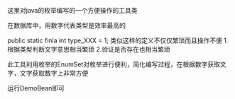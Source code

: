 这里对java的枚举编写的一个方便操作的工具类

在数据库中，用数字代表类型是效率最高的

public static finla int type_XXX = 1;
类似这样的定义不仅仅繁琐而且操作不便
	1.根据类型判断文字意思相当繁琐
	2.验证是否存在也相当繁琐

此工具利用枚举的EnumSet对枚举进行便利，简化编写过程，在根据数字获取文字，文字获取数字上非常方便

运行DemoBean即可